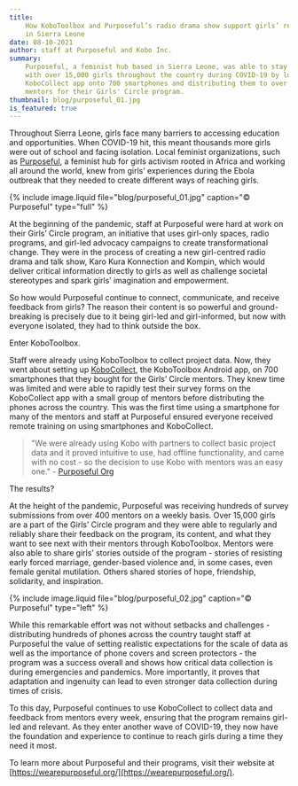 ```yaml
---
title:
    How KoboToolbox and Purposeful’s radio drama show support girls’ resistance
    in Sierra Leone
date: 08-10-2021
author: staff at Purposeful and Kobo Inc.
summary:
    Purposeful, a feminist hub based in Sierra Leone, was able to stay connected
    with over 15,000 girls throughout the country during COVID-19 by loading the
    KoboCollect app onto 700 smartphones and distributing them to over 700
    mentors for their Girls' Circle program.
thumbnail: blog/purposeful_01.jpg
is_featured: true
---
```


Throughout Sierra Leone, girls face many barriers to accessing education and
opportunities. When COVID-19 hit, this meant thousands more girls were out of
school and facing isolation. Local feminist organizations, such as
[Purposeful](https://wearepurposeful.org/), a feminist hub for girls activism
rooted in Africa and working all around the world, knew from girls’ experiences
during the Ebola outbreak that they needed to create different ways of reaching
girls.

{% include image.liquid file="blog/purposeful_01.jpg" caption="© Purposeful" type="full" %}

At the beginning of the pandemic, staff at Purposeful were hard at work on their
Girls’ Circle program, an initiative that uses girl-only spaces, radio programs,
and girl-led advocacy campaigns to create transformational change. They were in
the process of creating a new girl-centred radio drama and talk show, Karo Kura
Konnection and Kompin, which would deliver critical information directly to
girls as well as challenge societal stereotypes and spark girls’ imagination and
empowerment.

So how would Purposeful continue to connect, communicate, and receive feedback
from girls? The reason their content is so powerful and ground-breaking is
precisely due to it being girl-led and girl-informed, but now with everyone
isolated, they had to think outside the box.

Enter KoboToolbox.

Staff were already using KoboToolbox to collect project data. Now, they went
about setting up
[KoboCollect](https://support.kobotoolbox.org/kobocollect-android.html), the
KoboToolbox Android app, on 700 smartphones that they bought for the Girls’
Circle mentors. They knew time was limited and were able to rapidly test their
survey forms on the KoboCollect app with a small group of mentors before
distributing the phones across the country. This was the first time using a
smartphone for many of the mentors and staff at Purposeful ensured everyone
received remote training on using smartphones and KoboCollect.

> "We were already using Kobo with partners to collect basic project data and it
> proved intuitive to use, had offline functionality, and came with no cost - so
> the decision to use Kobo with mentors was an easy one." -
> [Purposeful Org](https://we-are-purposeful.medium.com/the-importance-of-girls-voices-during-emergencies-here-s-how-we-listened-dc5babf5ac91)

The results?

At the height of the pandemic, Purposeful was receiving hundreds of survey
submissions from over 400 mentors on a weekly basis. Over 15,000 girls are a
part of the Girls’ Circle program and they were able to regularly and reliably
share their feedback on the program, its content, and what they want to see next
with their mentors through KoboToolbox. Mentors were also able to share girls’
stories outside of the program - stories of resisting early forced marriage,
gender-based violence and, in some cases, even female genital mutilation. Others
shared stories of hope, friendship, solidarity, and inspiration.

{% include image.liquid file="blog/purposeful_02.jpg" caption="© Purposeful" type="left" %}

While this remarkable effort was not without setbacks and challenges -
distributing hundreds of phones across the country taught staff at Purposeful
the value of setting realistic expectations for the scale of data as well as the
importance of phone covers and screen protectors - the program was a success
overall and shows how critical data collection is during emergencies and
pandemics. More importantly, it proves that adaptation and ingenuity can lead to
even stronger data collection during times of crisis.

To this day, Purposeful continues to use KoboCollect to collect data and
feedback from mentors every week, ensuring that the program remains girl-led and
relevant. As they enter another wave of COVID-19, they now have the foundation
and experience to continue to reach girls during a time they need it most.

To learn more about Purposeful and their programs, visit their website at
[https://wearepurposeful.org/](https://wearepurposeful.org/).
